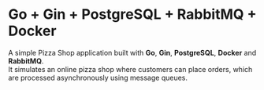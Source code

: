 # Go + Gin + PostgreSQL + RabbitMQ + Docker

A simple Pizza Shop application built with **Go**, **Gin**, **PostgreSQL**, **Docker** and **RabbitMQ**.  
It simulates an online pizza shop where customers can place orders, which are processed asynchronously using message queues.
